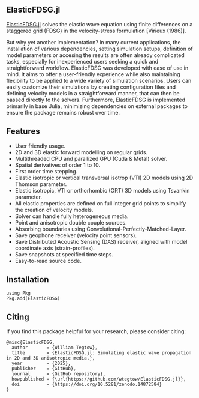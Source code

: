 ## ElasticFDSG.jl

[ElasticFDSG.jl](@ref) solves the elastic wave equation using finite differences on a staggered grid (FDSG) in the velocity-stress formulation [Virieux (1986)].


But why yet another implementation?
In many current applications, the installation of various dependencies, setting simulation setups, definition of model parameters or accesing the results are often already complicated tasks, especially for inexperienced users seeking a quick and straightforward workflow.
ElasticFDSG was developed with ease of use in mind. 
It aims to offer a user-friendly experience while also maintaining flexibility to be applied to a wide variety of simulation scenarios.
Users can easily customize their simulations by creating configuration files and defining velocity models in a straightforward manner, that can then be passed directly to the solvers.
Furthermore, ElasticFDSG is implemented primarily in base Julia, minimizing dependencies on external packages to ensure the package remains robust over time.


## Features 

- User friendly usage.
- 2D and 3D elastic forward modelling on regular grids.
- Multithreaded CPU and parallized GPU (Cuda & Metal) solver.
- Spatial derivatives of order 1 to 10.
- First order time stepping.
- Elastic isotropic or vertical transversal isotrop (VTI) 2D models using 2D Thomson parameter.
- Elastic isotropic, VTI or orthorhombic (ORT) 3D models using Tsvankin parameter.
- All elastic properties are defined on full integer grid points to simplify the creation of velocity models.
- Solver can handle fully heterogeneous media.
- Point and anisotropic double couple sources. 
- Absorbing boundaries using Convolutional-Perfectly-Matched-Layer.
- Save geophone receiver (velocity point sensors). 
- Save Distributed Acoustic Sensing (DAS) receiver, aligned with model coordinate axis (strain-profiles).
- Save snapshots at specified time steps.
- Easy-to-read source code.


## Installation

```julia-repl
using Pkg
Pkg.add(ElasticFDSG)
```

## Citing
If you find this package helpful for your research, please consider citing:

```
@misc{ElasticFDSG,
  author       = {William Tegtow},
  title        = {ElasticFDSG.jl: Simulating elastic wave propagation in 2D and 3D anisotropic media.},
  year         = {2025},
  publisher    = {GitHub},
  journal      = {GitHub repository},
  howpublished = {\url{https://github.com/wtegtow/ElasticFDSG.jl}},
  doi          = {https://doi.org/10.5281/zenodo.14872584}
}

```